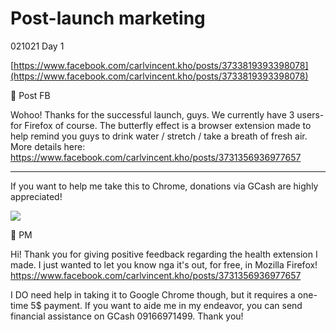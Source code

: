 # Post-launch marketing

021021 Day 1

[https://www.facebook.com/carlvincent.kho/posts/3733819393398078](https://www.facebook.com/carlvincent.kho/posts/3733819393398078)

<aside>
🚰 Post FB

Wohoo! Thanks for the successful launch, guys. We currently have 3 users-for Firefox of course.
The butterfly effect is a browser extension made to help remind you guys to drink water / stretch / take a breath of fresh air. 
More details here: 
https://www.facebook.com/carlvincent.kho/posts/3731356936977657
______________________________
If you want to help me take this to Chrome, donations via GCash are highly appreciated!

</aside>

![](Post-launch%20marketing%208e3bfdafab5e4be4bf86d6d5fae19e5b/Marketing_Post-Launch_-_1.png)

<aside>
🚰 PM 

Hi! Thank you for giving positive feedback regarding the health extension I made. I just wanted to let you know nga it's out, for free, in Mozilla Firefox!
https://www.facebook.com/carlvincent.kho/posts/3731356936977657

I DO need help in taking it to Google Chrome though, but it requires a one-time 5$ payment. If you want to aide me in my endeavor, you can send financial assistance on GCash 09166971499. Thank you!

</aside>